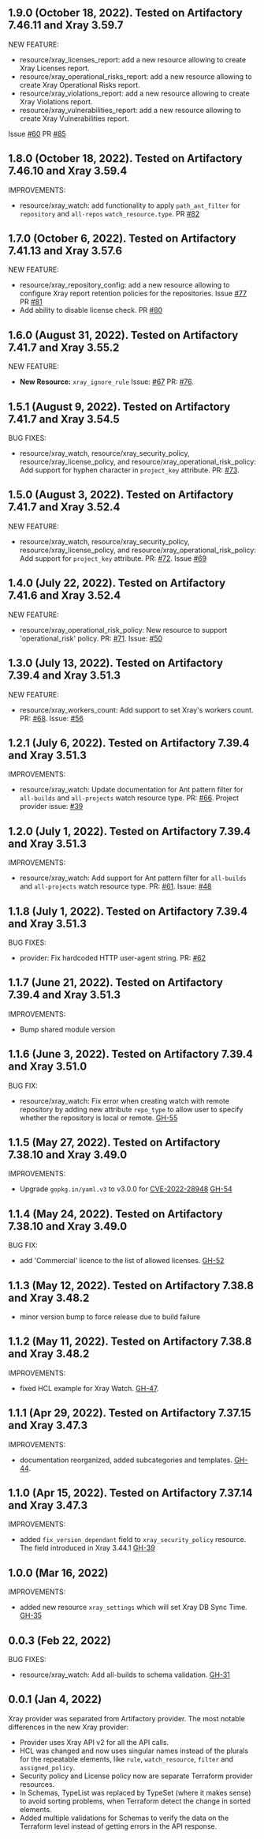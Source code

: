 ## 1.9.0 (October 18, 2022). Tested on Artifactory 7.46.11 and Xray 3.59.7

NEW FEATURE:

* resource/xray_licenses_report: add a new resource allowing to create Xray Licenses report.
* resource/xray_operational_risks_report: add a new resource allowing to create Xray Operational Risks report.
* resource/xray_violations_report: add a new resource allowing to create Xray Violations report.
* resource/xray_vulnerabilities_report: add a new resource allowing to create Xray Vulnerabilities report.

Issue [#60](https://github.com/jfrog/terraform-provider-xray/issues/60)
PR [#85](https://github.com/jfrog/terraform-provider-xray/pull/85)

## 1.8.0 (October 18, 2022). Tested on Artifactory 7.46.10 and Xray 3.59.4

IMPROVEMENTS:

* resource/xray_watch: add functionality to apply `path_ant_filter` for `repository` and `all-repos` `watch_resource.type`.
 PR [#82](https://github.com/jfrog/terraform-provider-xray/pull/82)

## 1.7.0 (October 6, 2022). Tested on Artifactory 7.41.13 and Xray 3.57.6

NEW FEATURE:

* resource/xray_repository_config: add a new resource allowing to configure Xray report retention policies for the repositories. Issue [#77](https://github.com/jfrog/terraform-provider-xray/issues/77) PR [#81](https://github.com/jfrog/terraform-provider-xray/pull/81)
* Add ability to disable license check. PR [#80](https://github.com/jfrog/terraform-provider-xray/pull/80)

## 1.6.0 (August 31, 2022). Tested on Artifactory 7.41.7 and Xray 3.55.2

NEW FEATURE:

* **New Resource:** `xray_ignore_rule` Issue: [#67](https://github.com/jfrog/terraform-provider-xray/issues/67) PR: [#76](https://github.com/jfrog/terraform-provider-xray/pull/76).

## 1.5.1 (August 9, 2022). Tested on Artifactory 7.41.7 and Xray 3.54.5

BUG FIXES:

* resource/xray_watch, resource/xray_security_policy, resource/xray_license_policy, and resource/xray_operational_risk_policy: Add support for hyphen character in `project_key` attribute. PR: [#73](https://github.com/jfrog/terraform-provider-xray/pull/73).

## 1.5.0 (August 3, 2022). Tested on Artifactory 7.41.7 and Xray 3.52.4

NEW FEATURE:

* resource/xray_watch, resource/xray_security_policy, resource/xray_license_policy, and resource/xray_operational_risk_policy: Add support for `project_key` attribute. PR: [#72](https://github.com/jfrog/terraform-provider-xray/pull/72). Issue [#69](https://github.com/jfrog/terraform-provider-xray/issues/69)

## 1.4.0 (July 22, 2022). Tested on Artifactory 7.41.6 and Xray 3.52.4

NEW FEATURE:

* resource/xray_operational_risk_policy: New resource to support 'operational_risk' policy. PR: [#71](https://github.com/jfrog/terraform-provider-xray/pull/71). Issue: [#50](https://github.com/jfrog/terraform-provider-xray/issues/50)

## 1.3.0 (July 13, 2022). Tested on Artifactory 7.39.4 and Xray 3.51.3

NEW FEATURE:

* resource/xray_workers_count: Add support to set Xray's workers count. PR: [#68](https://github.com/jfrog/terraform-provider-xray/pull/68). Issue: [#56](https://github.com/jfrog/terraform-provider-xray/issues/56)

## 1.2.1 (July 6, 2022). Tested on Artifactory 7.39.4 and Xray 3.51.3

IMPROVEMENTS:

* resource/xray_watch: Update documentation for Ant pattern filter for `all-builds` and `all-projects` watch resource type. PR: [#66](https://github.com/jfrog/terraform-provider-xray/pull/66). Project provider issue: [#39](https://github.com/jfrog/terraform-provider-project/issues/39)

## 1.2.0 (July 1, 2022). Tested on Artifactory 7.39.4 and Xray 3.51.3

IMPROVEMENTS:

* resource/xray_watch: Add support for Ant pattern filter for `all-builds` and `all-projects` watch resource type. PR: [#61](https://github.com/jfrog/terraform-provider-xray/pull/61). Issue: [#48](https://github.com/jfrog/terraform-provider-xray/issues/48)

## 1.1.8 (July 1, 2022). Tested on Artifactory 7.39.4 and Xray 3.51.3

BUG FIXES:

* provider: Fix hardcoded HTTP user-agent string. PR: [#62](https://github.com/jfrog/terraform-provider-xray/pull/62)

## 1.1.7 (June 21, 2022). Tested on Artifactory 7.39.4 and Xray 3.51.3

IMPROVEMENTS:

* Bump shared module version

## 1.1.6 (June 3, 2022). Tested on Artifactory 7.39.4 and Xray 3.51.0

BUG FIX:

* resource/xray_watch: Fix error when creating watch with remote repository by adding new attribute `repo_type` to allow user to specify whether the repository is local or remote. [GH-55](https://github.com/jfrog/terraform-provider-xray/pull/55)

## 1.1.5 (May 27, 2022). Tested on Artifactory 7.38.10 and Xray 3.49.0

IMPROVEMENTS:

* Upgrade `gopkg.in/yaml.v3` to v3.0.0 for [CVE-2022-28948](https://nvd.nist.gov/vuln/detail/CVE-2022-28948) [GH-54](https://github.com/jfrog/terraform-provider-xray/pull/54)

## 1.1.4 (May 24, 2022). Tested on Artifactory 7.38.10 and Xray 3.49.0

BUG FIX:

* add 'Commercial' licence to the list of allowed licenses.
 [GH-52](https://github.com/jfrog/terraform-provider-xray/pull/52)


## 1.1.3 (May 12, 2022). Tested on Artifactory 7.38.8 and Xray 3.48.2

* minor version bump to force release due to build failure


## 1.1.2 (May 11, 2022). Tested on Artifactory 7.38.8 and Xray 3.48.2

IMPROVEMENTS:

* fixed HCL example for Xray Watch.
  [GH-47](https://github.com/jfrog/terraform-provider-xray/pull/47).


## 1.1.1 (Apr 29, 2022). Tested on Artifactory 7.37.15 and Xray 3.47.3

IMPROVEMENTS:

* documentation reorganized, added subcategories and templates.
[GH-44](https://github.com/jfrog/terraform-provider-xray/pull/44).


## 1.1.0 (Apr 15, 2022). Tested on Artifactory 7.37.14 and Xray 3.47.3

IMPROVEMENTS:

* added `fix_version_dependant` field to `xray_security_policy` resource. The field introduced in Xray 3.44.1
[GH-39](https://github.com/jfrog/terraform-provider-xray/pull/39)

## 1.0.0 (Mar 16, 2022)

IMPROVEMENTS:

* added new resource `xray_settings` which will set Xray DB Sync Time.
[GH-35](https://github.com/jfrog/terraform-provider-xray/pull/35)


## 0.0.3 (Feb 22, 2022)

BUG FIXES:

* resource/xray_watch: Add all-builds to schema validation.
[GH-31](https://github.com/jfrog/terraform-provider-xray/pull/31)


## 0.0.1 (Jan 4, 2022)

Xray provider was separated from Artifactory provider. The most notable differences in the new Xray provider:
- Provider uses Xray API v2 for all the API calls.
- HCL was changed and now uses singular names instead of the plurals for the repeatable elements, like `rule`, `watch_resource`, `filter` and `assigned_policy`.
- Security policy and License policy now are separate Terraform provider resources.
- In Schemas, TypeList was replaced by TypeSet (where it makes sense) to avoid sorting problems, when Terraform detect the change in sorted elements.
- Added multiple validations for Schemas to verify the data on the Terraform level instead of getting errors in the API response.
